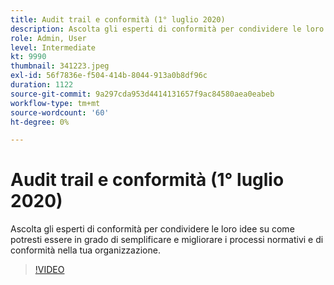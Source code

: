 ```yaml
---
title: Audit trail e conformità (1° luglio 2020)
description: Ascolta gli esperti di conformità per condividere le loro idee su come potresti essere in grado di semplificare e migliorare i processi normativi e di conformità nella tua organizzazione.
role: Admin, User
level: Intermediate
kt: 9990
thumbnail: 341223.jpeg
exl-id: 56f7836e-f504-414b-8044-913a0b8df96c
duration: 1122
source-git-commit: 9a297cda953d4414131657f9ac84580aea0eabeb
workflow-type: tm+mt
source-wordcount: '60'
ht-degree: 0%

---
```


# Audit trail e conformità (1° luglio 2020)

Ascolta gli esperti di conformità per condividere le loro idee su come potresti essere in grado di semplificare e migliorare i processi normativi e di conformità nella tua organizzazione.

>[!VIDEO](https://video.tv.adobe.com/v/341223/?quality=12&learn=on)
